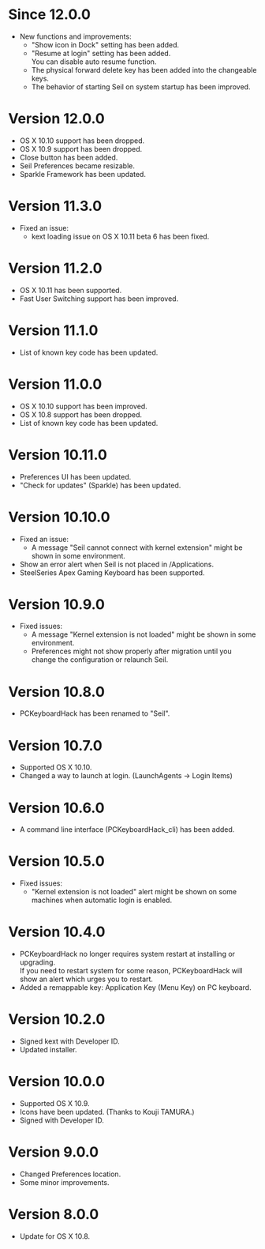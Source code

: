 # Since 12.0.0

* New functions and improvements:
  * "Show icon in Dock" setting has been added.
  * "Resume at login" setting has been added. <br />
    You can disable auto resume function.
  * The physical forward delete key has been added into the changeable keys.
  * The behavior of starting Seil on system startup has been improved.


# Version 12.0.0

* OS X 10.10 support has been dropped.
* OS X 10.9 support has been dropped.
* Close button has been added.
* Seil Preferences became resizable.
* Sparkle Framework has been updated.


# Version 11.3.0

* Fixed an issue:
  * kext loading issue on OS X 10.11 beta 6 has been fixed.


# Version 11.2.0

* OS X 10.11 has been supported.
* Fast User Switching support has been improved.


# Version 11.1.0

* List of known key code has been updated.


# Version 11.0.0

* OS X 10.10 support has been improved.
* OS X 10.8 support has been dropped.
* List of known key code has been updated.


# Version 10.11.0

* Preferences UI has been updated.
* "Check for updates" (Sparkle) has been updated.


# Version 10.10.0

* Fixed an issue:
    * A message "Seil cannot connect with kernel extension" might be shown in some environment.
* Show an error alert when Seil is not placed in /Applications.
* SteelSeries Apex Gaming Keyboard has been supported.


# Version 10.9.0

* Fixed issues:
  * A message "Kernel extension is not loaded" might be shown in some environment.
  * Preferences might not show properly after migration until you change the configuration or relaunch Seil.


# Version 10.8.0

* PCKeyboardHack has been renamed to "Seil".


# Version 10.7.0

* Supported OS X 10.10.
* Changed a way to launch at login. (LaunchAgents -> Login Items)


# Version 10.6.0

* A command line interface (PCKeyboardHack_cli) has been added.


# Version 10.5.0

* Fixed issues:
    * "Kernel extension is not loaded" alert might be shown on some machines when automatic login is enabled.


# Version 10.4.0

* PCKeyboardHack no longer requires system restart at installing or upgrading. <br />
  If you need to restart system for some reason, PCKeyboardHack will show an alert which urges you to restart.
* Added a remappable key: Application Key (Menu Key) on PC keyboard.


# Version 10.2.0

* Signed kext with Developer ID.
* Updated installer.


# Version 10.0.0

* Supported OS X 10.9.
* Icons have been updated. (Thanks to Kouji TAMURA.)
* Signed with Developer ID.


# Version 9.0.0

* Changed Preferences location.
* Some minor improvements.


# Version 8.0.0

* Update for OS X 10.8.
